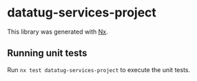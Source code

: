 # datatug-services-project

This library was generated with [Nx](https://nx.dev).

## Running unit tests

Run `nx test datatug-services-project` to execute the unit tests.
